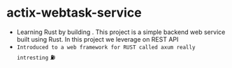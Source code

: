 # actix-webtask-service
- Learning Rust by building . This project is a simple backend web service built using Rust. In this project we leverage on REST API
- `Introduced to a web framework for RUST called axum really intresting` ⛽
